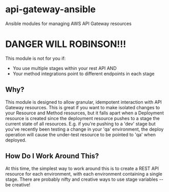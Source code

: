 # api-gateway-ansible
Ansible modules for managing AWS API Gateway resources

# DANGER WILL ROBINSON!!!

This module is not for you if:
- You use multiple stages within your rest API
AND
- Your method integrations point to different endpoints in each stage

## Why?

This module is designed to allow granular, idempotent interaction with API
Gateway resources.  This is great if you want to make isolated changes to
your Resource and Method resources, but it falls apart when a Deployment
resource is created since the deployment resource pushes to a stage the current
state of all resources.  E.g. if you're pushing to a 'dev' stage but you've
recently been testing a change in your 'qa' environment, the deploy operation
will cause the under-test resource to be pointed to 'qa' when deployed.

## How Do I Work Around This?

At this time, the simplest way to work around this is to create a REST API
resource for each environment, with each environment containing a single
stage.  There are probably nifty and creative ways to use stage variables --
be creative!
